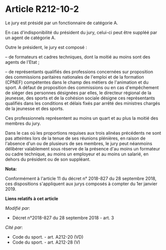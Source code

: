 # Article R212-10-2

Le jury est présidé par un fonctionnaire de catégorie A.

En cas d'indisponibilité du président du jury, celui-ci peut être suppléé par un agent de catégorie A.

Outre le président, le jury est composé :

– de formateurs et cadres techniques, dont la moitié au moins sont des agents de l'Etat ;

– de représentants qualifiés des professions concernées sur proposition des commissions paritaires nationales de l'emploi et
de la formation (CPNEF) compétentes dans le champ des métiers de l'animation et du sport. A défaut de proposition des
commissions ou en cas d'empêchement de siéger des personnes désignées par elles, le directeur régional de la jeunesse, des
sports et de la cohésion sociale désigne ces représentants qualifiés dans les conditions et délais fixés par arrêté des
ministres chargés de la jeunesse et des sports.

Ces professionnels représentent au moins un quart et au plus la moitié des membres du jury.

Dans le cas où les proportions requises aux trois alinéas précédents ne sont pas atteintes lors de la tenue de ses réunions
plénières, en raison de l'absence d'un ou de plusieurs de ses membres, le jury peut néanmoins délibérer valablement sous
réserve de la présence d'au moins un formateur ou cadre technique, au moins un employeur et au moins un salarié, en dehors du
président ou de son suppléant.

**Nota:**

Conformément à l'article 11 du décret n° 2018-827 du 28 septembre 2018, ces dispositions s'appliquent aux jurys composés à
compter du 1er janvier 2019.

**Liens relatifs à cet article**

_Modifié par_:

  - Décret n°2018-827 du 28 septembre 2018 - art. 3

_Cité par_:

  - Code du sport. - art. A212-20 (VD)
  - Code du sport. - art. A212-28 (V)
